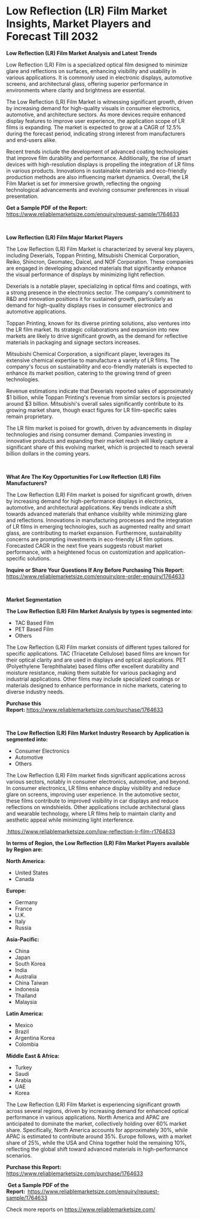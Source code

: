 <p><h1>Low Reflection (LR) Film Market Insights, Market Players and Forecast Till 2032</h1></p><p><strong>Low Reflection (LR) Film Market Analysis and Latest Trends</strong></p>
<p><p>Low Reflection (LR) Film is a specialized optical film designed to minimize glare and reflections on surfaces, enhancing visibility and usability in various applications. It is commonly used in electronic displays, automotive screens, and architectural glass, offering superior performance in environments where clarity and brightness are essential.</p><p>The Low Reflection (LR) Film Market is witnessing significant growth, driven by increasing demand for high-quality visuals in consumer electronics, automotive, and architecture sectors. As more devices require enhanced display features to improve user experience, the application scope of LR films is expanding. The market is expected to grow at a CAGR of 12.5% during the forecast period, indicating strong interest from manufacturers and end-users alike.</p><p>Recent trends include the development of advanced coating technologies that improve film durability and performance. Additionally, the rise of smart devices with high-resolution displays is propelling the integration of LR films in various products. Innovations in sustainable materials and eco-friendly production methods are also influencing market dynamics. Overall, the LR Film Market is set for immersive growth, reflecting the ongoing technological advancements and evolving consumer preferences in visual presentation.</p></p>
<p><strong>Get a Sample PDF of the Report:&nbsp;</strong> <a href="https://www.reliablemarketsize.com/enquiry/request-sample/1764633?utm_campaign=1901&utm_medium=2&utm_source=Github&utm_content=ia&utm_term=02022025&utm_id=low-reflection-lr-film">https://www.reliablemarketsize.com/enquiry/request-sample/1764633</a></p>
<p>&nbsp;</p>
<p><strong>Low Reflection (LR) Film Major Market Players</strong></p>
<p><p>The Low Reflection (LR) Film Market is characterized by several key players, including Dexerials, Toppan Printing, Mitsubishi Chemical Corporation, Reiko, Shincron, Geomatec, Daicel, and NOF Corporation. These companies are engaged in developing advanced materials that significantly enhance the visual performance of displays by minimizing light reflection.</p><p>Dexerials is a notable player, specializing in optical films and coatings, with a strong presence in the electronics sector. The company's commitment to R&D and innovation positions it for sustained growth, particularly as demand for high-quality displays rises in consumer electronics and automotive applications. </p><p>Toppan Printing, known for its diverse printing solutions, also ventures into the LR film market. Its strategic collaborations and expansion into new markets are likely to drive significant growth, as the demand for reflective materials in packaging and signage sectors increases.</p><p>Mitsubishi Chemical Corporation, a significant player, leverages its extensive chemical expertise to manufacture a variety of LR films. The company's focus on sustainability and eco-friendly materials is expected to enhance its market position, catering to the growing trend of green technologies.</p><p>Revenue estimations indicate that Dexerials reported sales of approximately $1 billion, while Toppan Printing's revenue from similar sectors is projected around $3 billion. Mitsubishi's overall sales significantly contribute to its growing market share, though exact figures for LR film-specific sales remain proprietary.</p><p>The LR film market is poised for growth, driven by advancements in display technologies and rising consumer demand. Companies investing in innovative products and expanding their market reach will likely capture a significant share of this evolving market, which is projected to reach several billion dollars in the coming years.</p></p>
<p>&nbsp;</p>
<p><strong>What Are The Key Opportunities For Low Reflection (LR) Film Manufacturers?</strong></p>
<p><p>The Low Reflection (LR) Film market is poised for significant growth, driven by increasing demand for high-performance displays in electronics, automotive, and architectural applications. Key trends indicate a shift towards advanced materials that enhance visibility while minimizing glare and reflections. Innovations in manufacturing processes and the integration of LR films in emerging technologies, such as augmented reality and smart glass, are contributing to market expansion. Furthermore, sustainability concerns are prompting investments in eco-friendly LR film options. Forecasted CAGR in the next five years suggests robust market performance, with a heightened focus on customization and application-specific solutions.</p></p>
<p><strong>Inquire or Share Your Questions If Any Before Purchasing This Report:</strong> <a href="https://www.reliablemarketsize.com/enquiry/pre-order-enquiry/1764633?utm_campaign=1901&utm_medium=2&utm_source=Github&utm_content=ia&utm_term=02022025&utm_id=low-reflection-lr-film">https://www.reliablemarketsize.com/enquiry/pre-order-enquiry/1764633</a></p>
<p>&nbsp;</p>
<p><strong>Market Segmentation</strong></p>
<p><strong>The Low Reflection (LR) Film Market Analysis by types is segmented into:</strong></p>
<p><ul><li>TAC Based Film</li><li>PET Based Film</li><li>Others</li></ul></p>
<p><p>The Low Reflection (LR) Film market consists of different types tailored for specific applications. TAC (Triacetate Cellulose) based films are known for their optical clarity and are used in displays and optical applications. PET (Polyethylene Terephthalate) based films offer excellent durability and moisture resistance, making them suitable for various packaging and industrial applications. Other films may include specialized coatings or materials designed to enhance performance in niche markets, catering to diverse industry needs.</p></p>
<p><strong>Purchase this Report:&nbsp;</strong><a href="https://www.reliablemarketsize.com/purchase/1764633?utm_campaign=1901&utm_medium=2&utm_source=Github&utm_content=ia&utm_term=02022025&utm_id=low-reflection-lr-film">https://www.reliablemarketsize.com/purchase/1764633</a></p>
<p>&nbsp;</p>
<p><strong>The Low Reflection (LR) Film Market Industry Research by Application is segmented into:</strong></p>
<p><ul><li>Consumer Electronics</li><li>Automotive</li><li>Others</li></ul></p>
<p><p>The Low Reflection (LR) Film market finds significant applications across various sectors, notably in consumer electronics, automotive, and beyond. In consumer electronics, LR films enhance display visibility and reduce glare on screens, improving user experience. In the automotive sector, these films contribute to improved visibility in car displays and reduce reflections on windshields. Other applications include architectural glass and wearable technology, where LR films help to maintain clarity and aesthetic appeal while minimizing light interference.</p></p>
<p><a href="https://www.reliablemarketsize.com/low-reflection-lr-film-r1764633?utm_campaign=1901&utm_medium=2&utm_source=Github&utm_content=ia&utm_term=02022025&utm_id=low-reflection-lr-film">&nbsp;https://www.reliablemarketsize.com/low-reflection-lr-film-r1764633</a></p>
<p><strong>In terms of Region, the Low Reflection (LR) Film Market Players available by Region are:</strong></p>
<p>
    <p> <strong> North America: </strong>
        <ul>
            <li>United States</li>
            <li>Canada</li>
        </ul>
        </p> 
    <p> <strong> Europe: </strong>
        <ul>
            <li>Germany</li>
            <li>France</li>
            <li>U.K.</li>
            <li>Italy</li>
            <li>Russia</li>
        </ul>
        </p> 
    <p> <strong> Asia-Pacific: </strong>
        <ul>
            <li>China</li>
            <li>Japan</li>
            <li>South Korea</li>
            <li>India</li>
            <li>Australia</li>
            <li>China Taiwan</li>
            <li>Indonesia</li>
            <li>Thailand</li>
            <li>Malaysia</li>
        </ul>
        </p> 
    <p> <strong> Latin America: </strong>
        <ul>
            <li>Mexico</li>
            <li>Brazil</li>
            <li>Argentina Korea</li>
            <li>Colombia</li>
        </ul>
        </p> 
    <p> <strong> Middle East & Africa: </strong>
        <ul>
            <li>Turkey</li>
            <li>Saudi</li>
            <li>Arabia</li>
            <li>UAE</li>
            <li>Korea</li>
        </ul>
    </p>
    </p>
<p><p>The Low Reflection (LR) Film Market is experiencing significant growth across several regions, driven by increasing demand for enhanced optical performance in various applications. North America and APAC are anticipated to dominate the market, collectively holding over 60% market share. Specifically, North America accounts for approximately 30%, while APAC is estimated to contribute around 35%. Europe follows, with a market share of 25%, while the USA and China together hold the remaining 10%, reflecting the global shift toward advanced materials in high-performance scenarios.</p></p>
<p><strong>Purchase this Report: </strong><a href="https://www.reliablemarketsize.com/purchase/1764633?utm_campaign=1901&utm_medium=2&utm_source=Github&utm_content=ia&utm_term=02022025&utm_id=low-reflection-lr-film">https://www.reliablemarketsize.com/purchase/1764633</a></p>
<p>&nbsp;<strong>Get a Sample PDF of the Report:&nbsp;&nbsp;</strong><a href="https://www.reliablemarketsize.com/enquiry/request-sample/1764633?utm_campaign=1901&utm_medium=2&utm_source=Github&utm_content=ia&utm_term=02022025&utm_id=low-reflection-lr-film">https://www.reliablemarketsize.com/enquiry/request-sample/1764633</a></p>
<p><strong></strong></p>
<p>Check more reports on <a href="https://www.reliablemarketsize.com/?utm_campaign=1901&utm_medium=2&utm_source=Github&utm_content=ia&utm_term=02022025&utm_id=low-reflection-lr-film">https://www.reliablemarketsize.com/</a></p>